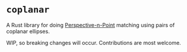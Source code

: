 # `coplanar`

A Rust library for doing [Perspective-n-Point](https://en.wikipedia.org/wiki/Perspective-n-Point) matching using pairs of coplanar ellipses.

WIP, so breaking changes will occur. Contributions are most welcome.
